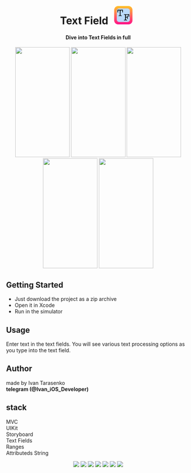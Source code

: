 <div align="center">
  <br>
  <h1>Text Field <img src="/Preview/Icon.png" width="50" height="50" hspace="10"/></h1> 
</div>
 
 <div align="center">
<h4>Dive into Text Fields in full</h4>
  </div>
 
<p align="center">
  <img src="/Preview/launch.png" width="149" height="300"/>
  <img src="/Preview/MainScreen.png" width="149" height="300"/>
  <img src="/Preview/Array.gif" width="149" height="300"/>
  <img src="/Preview/Set.gif" width="149" height="300"/>
  <img src="/Preview/Dictionary.gif" width="149" height="300"/>
</p>

## Getting Started
- Just download the project as a zip archive
- Open it in Xcode
- Run in the simulator

## Usage
Enter text in the text fields. You will see various text processing options as you type into the text field.

## Author
made by Ivan Tarasenko  
**telegram (@Ivan_iOS_Developer)**

## stack
MVC  
UIKit  
Storyboard  
Text Fields  
Ranges  
Attributeds String

<p align="center">
    <a href="https://github.com/realm/SwiftLint" alt="SwiftLint badge">
    <img src="https://img.shields.io/badge/CodeStyle-SwiftLint-blueviolet"></a>
    <a href="https://github.com/Ivan-Tarasenko/Text-Fields/blob/main/LICENSE.txt">
    <img src="https://img.shields.io/badge/license-MIT-green?style=flat"></a>
    <a><img src="https://img.shields.io/github/commit-activity/y/Ivan-Tarasenko/Text-Fields"></a>
    <a><img src="https://img.shields.io/github/directory-file-count/Ivan-Tarasenko/Text-Fields"></a>
    <a><img src="https://img.shields.io/github/repo-size/Ivan-Tarasenko/Text-Fields"></a>
    <a><img src="https://img.shields.io/github/issues-pr-closed/Ivan-Tarasenko/Text-Fields?color=yellowgreen"></a>
    <a><img src="https://img.shields.io/badge/language-Swift%205-orange.svg"></a>
  </p>

